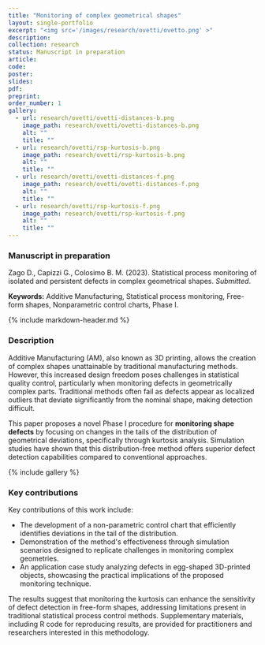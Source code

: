 ```yaml
---
title: "Monitoring of complex geometrical shapes"
layout: single-portfolio
excerpt: "<img src='/images/research/ovetti/ovetto.png' >"
description:
collection: research
status: Manuscript in preparation
article: 
code:
poster: 
slides:
pdf:
preprint: 
order_number: 1
gallery:
  - url: research/ovetti/ovetti-distances-b.png
    image_path: research/ovetti/ovetti-distances-b.png
    alt: ""
    title: ""
  - url: research/ovetti/rsp-kurtosis-b.png
    image_path: research/ovetti/rsp-kurtosis-b.png
    alt: ""
    title: ""
  - url: research/ovetti/ovetti-distances-f.png
    image_path: research/ovetti/ovetti-distances-f.png
    alt: ""
    title: ""
  - url: research/ovetti/rsp-kurtosis-f.png
    image_path: research/ovetti/rsp-kurtosis-f.png
    alt: ""
    title: ""
---
```


### Manuscript in preparation
Zago D., Capizzi G., Colosimo B. M. (2023). Statistical process monitoring of isolated and persistent defects in complex geometrical shapes. *Submitted*.

**Keywords:** Additive Manufacturing, Statistical process monitoring, Free-form shapes, Nonparametric control charts, Phase I.

{% include markdown-header.md %}

### Description ###
Additive Manufacturing (AM), also known as 3D printing, allows the creation of complex shapes unattainable by traditional manufacturing methods. However, this increased design freedom poses challenges in statistical quality control, particularly when monitoring defects in geometrically complex parts. Traditional methods often fail as defects appear as localized outliers that deviate significantly from the nominal shape, making detection difficult.

This paper proposes a novel Phase I procedure for **monitoring shape defects** by focusing on changes in the tails of the distribution of geometrical deviations, specifically through kurtosis analysis. Simulation studies have shown that this distribution-free method offers superior defect detection capabilities compared to conventional approaches.

{% include gallery %}


### Key contributions ###
Key contributions of this work include:
- The development of a non-parametric control chart that efficiently identifies deviations in the tail of the distribution.
- Demonstration of the method's effectiveness through simulation scenarios designed to replicate challenges in monitoring complex geometries.
- An application case study analyzing defects in egg-shaped 3D-printed objects, showcasing the practical implications of the proposed monitoring technique.

The results suggest that monitoring the kurtosis can enhance the sensitivity of defect detection in free-form shapes, addressing limitations present in traditional statistical process control methods. Supplementary materials, including R code for reproducing results, are provided for practitioners and researchers interested in this methodology.
